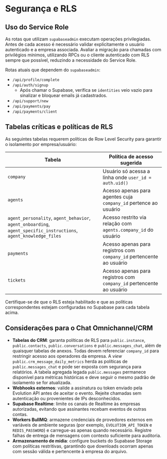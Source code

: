 # Segurança e RLS

## Uso do Service Role
As rotas que utilizam `supabaseadmin` executam operações privilegiadas. Antes de cada acesso é necessário validar explicitamente o usuário autenticado e a empresa associada. Avaliar a migração para chamadas com privilégios mínimos, utilizando RPCs ou o cliente autenticado com RLS sempre que possível, reduzindo a necessidade do Service Role.

Rotas atuais que dependem do `supabaseadmin`:

- `/api/profile/complete`
- `/api/auth/signup`
  - Após chamar o Supabase, verifica se `identities` veio vazio para sinalizar e bloquear emails já cadastrados.
- `/api/support/new`
- `/api/payments/pay`
- `/api/payments/client`

## Tabelas críticas e políticas de RLS
As seguintes tabelas requerem políticas de Row Level Security para garantir o isolamento por empresa/usuário:

| Tabela | Política de acesso sugerida |
| --- | --- |
| `company` | Usuário só acessa a linha onde `user_id = auth.uid()` |
| `agents` | Acesso apenas para agentes cuja `company_id` pertence ao usuário |
| `agent_personality`, `agent_behavior`, `agent_onboarding`, `agent_specific_instructions`, `agent_knowledge_files` | Acesso restrito via relação com `agents.company_id` do usuário |
| `payments` | Acesso apenas para registros com `company_id` pertencente ao usuário |
| `tickets` | Acesso apenas para registros com `company_id` pertencente ao usuário |

Certifique-se de que o RLS esteja habilitado e que as políticas correspondentes estejam configuradas no Supabase para cada tabela acima.

## Considerações para o Chat Omnichannel/CRM

- **Tabelas do CRM**: garanta políticas de RLS para `public.instance`, `public.contacts`, `public.conversations` e `public.messages_chat`, além de quaisquer tabelas de anexos. Todas devem referenciar `company_id` para restringir acesso aos operadores da empresa. A _view_ `public.crm_message_daily_metrics` herda as políticas de `public.messages_chat` e pode ser exposta com segurança para relatórios. A tabela agregada legada `public.messages` permanece disponível para métricas históricas e deve seguir o mesmo padrão de isolamento se for atualizada.
- **Webhooks externos**: valide a assinatura ou token enviado pela Evolution API antes de aceitar o evento. Rejeite chamadas sem autenticação ou provenientes de IPs desconhecidos.
- **Supabase Realtime**: limite os canais de Realtime às empresas autorizadas, evitando que assinantes recebam eventos de outras contas.
- **Workers BullMQ**: armazene credenciais de provedores externos em variáveis de ambiente seguras (por exemplo, `EVOLUTION_API_TOKEN` e `REDIS_PASSWORD`) e carregue-as apenas quando necessário. Registre falhas de entrega de mensagens com contexto suficiente para auditoria.
- **Armazenamento de mídia**: configure buckets do Supabase Storage com políticas restritivas, garantindo que downloads ocorram apenas com sessão válida e pertencente à empresa do arquivo.
